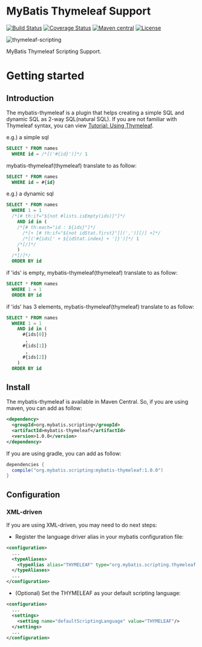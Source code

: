 MyBatis Thymeleaf Support
========================

[![Build Status](https://travis-ci.org/kazuki43zoo/thymeleaf-scripting.svg?branch=master)](https://travis-ci.org/kazuki43zoo/thymeleaf-scripting)
[![Coverage Status](https://coveralls.io/repos/kazuki43zoo/thymeleaf-scripting/badge.svg?branch=master&service=github)](https://coveralls.io/github/kazuki43zoo/thymeleaf-scripting?branch=master)
[![Maven central](https://maven-badges.herokuapp.com/maven-central/org.mybatis.scripting/mybatis-thymeleaf/badge.svg)](https://maven-badges.herokuapp.com/maven-central/org.mybatis.scripting/mybatis-thymeleaf)
[![License](http://img.shields.io/:license-apache-brightgreen.svg)](http://www.apache.org/licenses/LICENSE-2.0.html)

![thymeleaf-scripting](http://mybatis.github.io/images/mybatis-logo.png)

MyBatis Thymeleaf Scripting Support.

Getting started
===============

## Introduction

The mybatis-thymeleaf is a plugin that helps creating a simple SQL and dynamic SQL as 2-way SQL(natural SQL).
If you are not familiar with Thymeleaf syntax, you can view [Tutorial: Using Thymeleaf](https://www.thymeleaf.org/doc/tutorials/3.0/usingthymeleaf.html).

e.g.) a simple sql

```sql
SELECT * FROM names
  WHERE id = /*[('#{id}')]*/ 1
```

mybatis-thymeleaf(thymeleaf) translate to as follow:

```sql
SELECT * FROM names
  WHERE id = #{id}
```

e.g.) a dynamic sql

```sql
SELECT * FROM names
  WHERE 1 = 1
  /*[# th:if="${not #lists.isEmpty(ids)}"]*/
    AND id in (
    /*[# th:each="id : ${ids}"]*/
      /*[+ [# th:if="${not idStat.first}"][(',')][/] +]*/
      /*[('#{ids[' + ${idStat.index} + ']}')]*/ 1
    /*[/]*/
    )
  /*[/]*/
  ORDER BY id
```

if 'ids' is empty, mybatis-thymeleaf(thymeleaf) translate to as follow:
```sql
SELECT * FROM names
  WHERE 1 = 1
  ORDER BY id
```

if 'ids' has 3 elements, mybatis-thymeleaf(thymeleaf) translate to as follow:
```sql
SELECT * FROM names
  WHERE 1 = 1
    AND id in (
      #{ids[0]}
       , 
      #{ids[1]}
       , 
      #{ids[2]}
    )
  ORDER BY id
```
  
## Install

The mybatis-thymeleaf is available in Maven Central. So, if you are using maven, you can add as follow:

```xml
<dependency>
  <groupId>org.mybatis.scripting</groupId>
  <artifactId>mybatis-thymeleaf</artifactId>
  <version>1.0.0</version>
</dependency>
```

If you are using gradle, you can add as follow:

```groovy
dependencies {
  compile("org.mybatis.scripting:mybatis-thymeleaf:1.0.0")
}
```

## Configuration

### XML-driven

If you are using XML-driven, you may need to do next steps:

- Register the language driver alias in your mybatis configuration file:

```xml
<configuration>
  ...
  <typeAliases>
    <typeAlias alias="THYMELEAF" type="org.mybatis.scripting.thymeleaf.ThymeleafLanguageDriver"/>
  </typeAliases>
  ...
</configuration>
```

- (Optional) Set the THYMELEAF as your default scripting language:

```xml
<configuration>
  ...
  <settings>
    <setting name="defaultScriptingLanguage" value="THYMELEAF"/>
  </settings>
  ...
</configuration>
```
